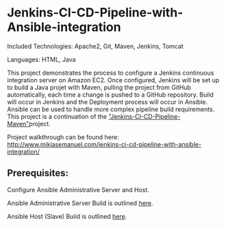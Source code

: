 # Jenkins-CI-CD-Pipeline-with-Ansible-integration

Included Technologies: Apache2, Git, Maven, Jenkins, Tomcat

Languages: HTML, Java

This project demonstrates the process to configure a Jenkins continuous integration server on Amazon EC2. Once configured, Jenkins will be set up to build a Java projet with Maven, pulling the project from GitHub automatically, each time a change is pushed to a GitHub repository. Build will occur in Jenkins and the Deployment process will occur in Ansible. Ansible can be used to handle more complex pipeline build requirements. This project is a continuation of the ["Jenkins-CI-CD-Pipeline-Maven"](https://github.com/MikiasE/Jenkins-CI-CD-Pipeline-Maven)project.

Project walkthrough can be found here: http://www.mikiasemanuel.com/jenkins-ci-cd-pipeline-with-ansible-integration/

## Prerequisites:

Configure Ansible Administrative Server and Host.

Ansible Administrative Server Build is outlined [here](https://github.com/MikiasE/Jenkins-CI-CD-Pipeline-with-Ansible-integration/edit/master/Ansible%20Administrative%20Server%20Build/README.md).

Ansible Host (Slave) Build is outlined [here](https://github.com/MikiasE/Jenkins-CI-CD-Pipeline-with-Ansible-integration/edit/master/Ansible%20Administrative%20Server%20Build/README.md).
